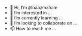 - 👋 Hi, I’m @naazmaham
- 👀 I’m interested in ...
- 🌱 I’m currently learning ...
- 💞️ I’m looking to collaborate on ...
- 📫 How to reach me ...

<!---
naazmaham/naazmaham is a ✨ special ✨ repository because its `README.md` (this file) appears on your GitHub profile.
You can click the Preview link to take a look at your changes.
--->
